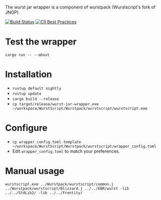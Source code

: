 The wurst jar wrapper is a component of wurstpack (Wurstscript's fork of JNGP).

[![Build Status](https://travis-ci.org/wurstscript/wurst-jar-wrapper.svg?branch=master)](https://travis-ci.org/wurstscript/wurst-jar-wrapper)
[![CII Best Practices](https://bestpractices.coreinfrastructure.org/projects/1985/badge)](https://bestpractices.coreinfrastructure.org/projects/1985)

# Test the wrapper

`cargo run -- --about`

# Installation

* `rustup default nightly`
* `rustup update`
* `cargo build --release`
* `cp target/release/wurst-jar-wrapper.exe ~/workspace/WurstScript/Wurstpack/wurstscript/wurstscript.exe`

# Configure

* `cp wrapper_config.toml.template ~/workspace/WurstScript/Wurstpack/wurstscript/wrapper_config.toml`
* Edit `wrapper_config.toml` to match your preferences.

# Manual usage

`wurstscript.exe ../Wurstpack/wurstscript/common.j ../Wurstpack/wurstscript/Blizzard.j ../../EBR/wurst -lib ../../StdLib2/ -lib ../../Frentity/`
